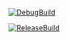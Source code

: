 [![DebugBuild](https://github.com/oriharaIssei/OriGine/actions/workflows/DebugBuild.yml/badge.svg)](https://github.com/oriharaIssei/OriGine/actions/workflows/DebugBuild.yml)

[![ReleaseBuild](https://github.com/oriharaIssei/OriGine/actions/workflows/ReleaseBuild.yml/badge.svg)](https://github.com/oriharaIssei/OriGine/actions/workflows/ReleaseBuild.yml)

